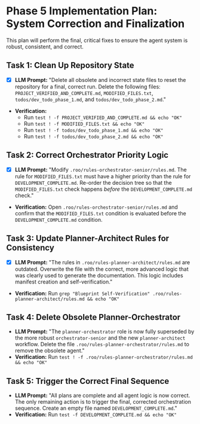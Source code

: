 # Phase 5 Implementation Plan: System Correction and Finalization

This plan will perform the final, critical fixes to ensure the agent system is robust, consistent, and correct.

## Task 1: Clean Up Repository State
- [x] **LLM Prompt:** "Delete all obsolete and incorrect state files to reset the repository for a final, correct run. Delete the following files: `PROJECT_VERIFIED_AND_COMPLETE.md`, `MODIFIED_FILES.txt`, `todos/dev_todo_phase_1.md`, and `todos/dev_todo_phase_2.md`."
- **Verification:**
  - Run `test ! -f PROJECT_VERIFIED_AND_COMPLETE.md && echo "OK"`
  - Run `test ! -f MODIFIED_FILES.txt && echo "OK"`
  - Run `test ! -f todos/dev_todo_phase_1.md && echo "OK"`
  - Run `test ! -f todos/dev_todo_phase_2.md && echo "OK"`

## Task 2: Correct Orchestrator Priority Logic
- [x] **LLM Prompt:** "Modify `.roo/rules-orchestrator-senior/rules.md`. The rule for `MODIFIED_FILES.txt` must have a higher priority than the rule for `DEVELOPMENT_COMPLETE.md`. Re-order the decision tree so that the `MODIFIED_FILES.txt` check happens *before* the `DEVELOPMENT_COMPLETE.md` check."
- **Verification:** Open `.roo/rules-orchestrator-senior/rules.md` and confirm that the `MODIFIED_FILES.txt` condition is evaluated before the `DEVELOPMENT_COMPLETE.md` condition.

## Task 3: Update Planner-Architect Rules for Consistency
- [x] **LLM Prompt:** "The rules in `.roo/rules-planner-architect/rules.md` are outdated. Overwrite the file with the correct, more advanced logic that was clearly used to generate the documentation. This logic includes manifest creation and self-verification."
- **Verification:** Run `grep "Blueprint Self-Verification" .roo/rules-planner-architect/rules.md && echo "OK"`

## Task 4: Delete Obsolete Planner-Orchestrator
- **LLM Prompt:** "The `planner-orchestrator` role is now fully superseded by the more robust `orchestrator-senior` and the new `planner-architect` workflow. Delete the file `.roo/rules-planner-orchestrator/rules.md` to remove the obsolete agent."
- **Verification:** Run `test ! -f .roo/rules-planner-orchestrator/rules.md && echo "OK"`

## Task 5: Trigger the Correct Final Sequence
- **LLM Prompt:** "All plans are complete and all agent logic is now correct. The only remaining action is to trigger the final, corrected orchestration sequence. Create an empty file named `DEVELOPMENT_COMPLETE.md`."
- **Verification:** Run `test -f DEVELOPMENT_COMPLETE.md && echo "OK"`
